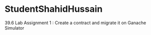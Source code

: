 # StudentShahidHussain
39.6 Lab Assignment 1 : Create a contract and migrate it on Ganache Simulator

